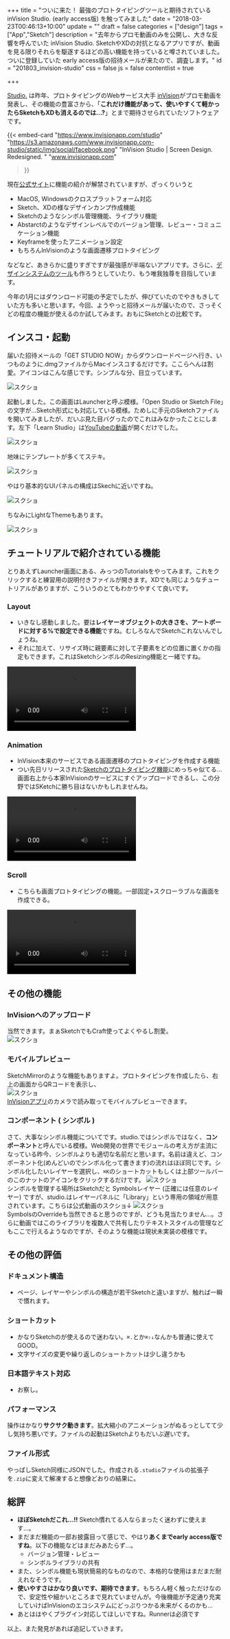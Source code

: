 +++
title = "ついに来た！ 最強のプロトタイピングツールと期待されている inVision Studio. (early access版) を触ってみました"
date = "2018-03-23T00:46:13+10:00"
update = ""
draft = false
categories = ["design"]
tags = ["App","Sketch"]
description = "去年からプロモ動画のみを公開し、大きな反響を呼んでいた inVision Studio. SketchやXDの対抗となるアプリですが、動画を見る限りそれらを駆逐するほどの高い機能を持っていると噂されていました。ついに登録していた early access版の招待メールが来たので、調査します。"
id = "201803_invision-studio"
css = false
js = false
contentlist = true

+++

[Studio.](https://www.invisionapp.com/studio) は昨年、プロトタイピングのWebサービス大手 [inVision](https://www.invisionapp.com/)がプロモ動画を発表し、その機能の豊富さから、「<b>これだけ機能があって、使いやすくて軽かったらSketchもXDも消えるのでは...?</b>」とまで期待させられていたソフトウェアです。

{{< embed-card
    "https://www.invisionapp.com/studio"
    "https://s3.amazonaws.com/www.invisionapp.com-studio/static/img/social/facebook.png"
    "InVision Studio | Screen Design. Redesigned. "
    "www.invisionapp.com"
>}}


現在[公式サイト](https://www.invisionapp.com/studio)に機能の紹介が解禁されていますが、ざっくりいうと

- MacOS, Windowsのクロスプラットフォーム対応
- Sketch、XDの様なデザインカンプ作成機能
- Sketchのようなシンボル管理機能、ライブラリ機能
- Abstarctのようなデザインレベルでのバージョン管理、レビュー・コミュニケーション機能
- Keyframeを使ったアニメーション設定
- もちろんInVisionのような画面遷移プロトタイピング

などなど、あきらかに盛りすぎですが最強感が半端ないアプリです。さらに、[デザインシステムのツール](https://www.invisionapp.com/blog/announcing-invision-design-system-manager/)も作ろうとしていたり、もう唯我独尊を目指しています。

今年の1月にはダウンロード可能の予定でしたが、伸びていたのでやきもきしていた方も多いと思います。今回、ようやっと招待メールが届いたので、さっそくどの程度の機能が使えるのか試してみます。おもにSketchとの比較です。


## インスコ・起動
届いた招待メールの「GET STUDIO NOW」からダウンロードページへ行き、いつものように.dmgファイルからMacインスコするだけです。ここらへんは割愛。アイコンはこんな感じです。シンプルな分、目立っています。

<img src="/images/post/201803_invision-studio/2018-03-23-04-12-40.png" alt="スクショ">

起動しました。この画面はLauncherと呼ぶ模様。「Open Studio or Sketch File」の文字が...Sketch形式にも対応している模様。ためしに手元のSketchファイルを開いてみましたが、だいぶ見た目バグったのでこれはみなかったことにします。左下「Learn Studio」は[YouTubeの動画](https://www.youtube.com/watch?v=LkEOaR4Bl5M&amp=&feature=youtu.be)が開くだけでした。


<img src="/images/post/201803_invision-studio/2018-03-23-04-14-40.png" alt="スクショ">

地味にテンプレートが多くてステキ。

<img src="/images/post/201803_invision-studio/2018-03-23-04-22-39.png" alt="スクショ">

やはり基本的なUIパネルの構成はSkechに近いですね。

<img src="/images/post/201803_invision-studio/2018-03-23-04-34-51.png" alt="スクショ">

ちなみにLightなThemeもあります。

<img src="/images/post/201803_invision-studio/2018-03-23-05-44-40.png" alt="スクショ">

## チュートリアルで紹介されている機能
とりあえずLauncher画面にある、みっつのTutorialsをやってみます。これをクリックすると練習用の説明付きファイルが開きます。XDでも同じようなチュートリアルがありますが、こういうのとてもわかりやすくて良いです。

### Layout
- いきなし感動しました。要は**レイヤーオブジェクトの大きさを、アートボードに対する%で設定できる機能**ですね。むしろなんでSketchこれないんでしょうね。
- それに加えて、リサイズ時に親要素に対して子要素をどの位置に置くかの指定もできます。これはSketchシンボルのResizing機能と一緒ですね。

<video src="/images/post/201803_invision-studio/capture-layout.mp4" onclick="this.play();return false;" controls></video>



### Animation
- InVision本来のサービスである画面遷移のプロトタイピングを作成する機能
- つい先日リリースされた[Sketchのプロトタイピング機能]( controls)にめっちゃ似てる...画面右上から本家InVisionのサービスにすぐアップロードできるし、この分野ではSKetchに勝ち目はないかもしれませんね。

<video src="/images/post/201803_invision-studio/capture-animation.mp4" onclick="this.play();return false;" controls></video>

### Scroll
- こちらも画面プロトタイピングの機能。一部固定+スクローラブルな画面を作成できる。

<video src="/images/post/201803_invision-studio/capture-scroll.mp4" onclick="this.play();return false;" controls></video>



## その他の機能

### InVisionへのアップロード
当然できます。まぁSketchでもCraft使ってよくやるし割愛。<br>
<img src="/images/post/201803_invision-studio/2018-03-23-06-01-03.png" alt="スクショ">



### モバイルプレビュー
SketchMirrorのような機能もありますよ。プロトタイピングを作成したら、右上の画面からQRコードを表示し、<br>
<img src="/images/post/201803_invision-studio/2018-03-23-06-02-47.png" alt="スクショ"><br>
[InVisionアプリ](https://itunes.apple.com/app/invision-design-collaboration/id990700027)のカメラで読み取ってモバイルプレビューできます。



### コンポーネント ( シンボル )
さて、大事なシンボル機能についてです。studio.ではシンボルではなく、**コンポーネント**と呼んでいる模様。Web開発の世界でモジュールの考え方が主流になっている昨今、シンボルよりも適切な名前だと思います。名前は違えど、コンポーネント化(めんどいのでシンボル化って書きます)の流れはほぼ同じです。シンボル化したいレイヤーを選択し、`⌘K`のショートカットもしくは上部ツールバーのこのナットのアイコンをクリックするだけです。
<img src="/images/post/201803_invision-studio/2018-03-23-06-15-43.png" alt="スクショ"><br>
シンボルを管理する場所はSketchだと Symbolsレイヤー (正確には任意のレイヤー) ですが、studio.はレイヤーパネルに「Library」という専用の領域が用意されています。こちらは公式動画のスクショ↓
<img src="/images/post/201803_invision-studio/2018-03-23-06-31-40.png" alt="スクショ"><br>
SymbolsのOverrideも当然できると思うのですが、どうも見当たりません...。さらに動画ではこのライブラリを複数人で共有したりテキストスタイルの管理などもここで行えるようなのですが、そのような機能は現状未実装の模様です。



## その他の評価

### ドキュメント構造
- ページ、レイヤーやシンボルの構造が若干Sketchと違いますが、触れば一瞬で慣れます。

### ショートカット
- かなりSketchのが使えるので迷わない。`⌘.`とか`⌘⇧↓`なんかも普通に使えてGOOD。
- 文字サイズの変更や繰り返しのショートカットは少し違うかも

### 日本語テキスト対応
- お察し。

### パフォーマンス
操作はかなり<b>サクサク動きます</b>。拡大縮小のアニメーションがぬるっとしてて少し気持ち悪いです。ファイルの起動はSketchよりもだいぶ遅いです。

### ファイル形式
やっぱしSketch同様にJSONでした。作成される`.studio`ファイルの拡張子を`.zip`に変えて解凍すると想像どおりの結果に。



## 総評
- **ほぼSketchだこれ...!!** Sketch慣れてる人ならまったく迷わずに使えます...。
- まだまだ機能の一部お披露目って感じで、やはり<b>あくまでearly access版ですね</b>。以下の機能などはまだみあたらず...。
    - バージョン管理・レビュー
    - シンボルライブラリの共有
- また、シンボル機能も現状簡易的なものなので、本格的な使用はまだまだ耐えれなそうです。
- **使いやすさはかなり良いです、期待できます**。もちろん軽く触っただけなので、安定性や細かいところまで見れていませんが。今後機能が予定通り充実していけばInVisionのエコシステムにどっぷりつかる未来がくるのかも...
- あとははやくプラグイン対応してほしいですね。Runnerは必須です


以上、また発見があれば追記していきます。
